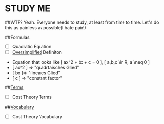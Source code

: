 STUDY ME
========

##WTF?
Yeah. Everyone needs to study, at least from time to time. Let's do this as painless as possible(I hate pain!)


##Formulas

- [ ] Quadratic Equation
 - [ ] [Oversimplified](https://en.wikipedia.org/wiki/Ethnomathematics) Definiton
 - Equation that looks like \[ ax^2 + bx + c = 0 \], \[ a,b,c \in R, a \neq 0 \]
 - \[ ax^2 \] => "quadrtaisches Glied"
 - \[ bx \]=> "lineares Glied"
 - \[ c \] => "constant factor"

##[Terms](/TERMS.md)
- [ ] Cost Theory Terms

##[Vocabulary](/VOCS.md)

- [ ] Cost Theory Vocabulary 
